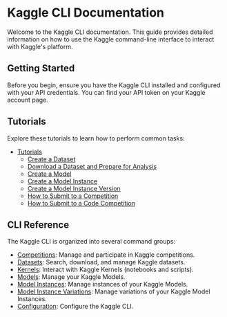 # Kaggle CLI Documentation

Welcome to the Kaggle CLI documentation. This guide provides detailed information on how to use the Kaggle command-line interface to interact with Kaggle's platform.

## Getting Started

Before you begin, ensure you have the Kaggle CLI installed and configured with your API credentials. You can find your API token on your Kaggle account page.

## Tutorials

Explore these tutorials to learn how to perform common tasks:

*   [Tutorials](./tutorials.md)
    *   [Create a Dataset](./tutorials.md#tutorial-create-a-dataset)
    *   [Download a Dataset and Prepare for Analysis](./tutorials.md#tutorial-download-a-dataset-and-prepare-for-analysis)
    *   [Create a Model](./tutorials.md#tutorial-create-a-model)
    *   [Create a Model Instance](./tutorials.md#tutorial-create-a-model-instance)
    *   [Create a Model Instance Version](./tutorials.md#tutorial-create-a-model-instance-version)
    *   [How to Submit to a Competition](./tutorials.md#tutorial-how-to-submit-to-a-competition)
    *   [How to Submit to a Code Competition](./tutorials.md#tutorial-how-to-submit-to-a-code-competition)

## CLI Reference

The Kaggle CLI is organized into several command groups:

*   [Competitions](./competitions.md): Manage and participate in Kaggle competitions.
*   [Datasets](./datasets.md): Search, download, and manage Kaggle datasets.
*   [Kernels](./kernels.md): Interact with Kaggle Kernels (notebooks and scripts).
*   [Models](./models.md): Manage your Kaggle Models.
*   [Model Instances](./model_instances.md): Manage instances of your Kaggle Models.
*   [Model Instance Variations](./model_instance_variations.md): Manage variations of your Kaggle Model Instances.
*   [Configuration](./configuration.md): Configure the Kaggle CLI.
